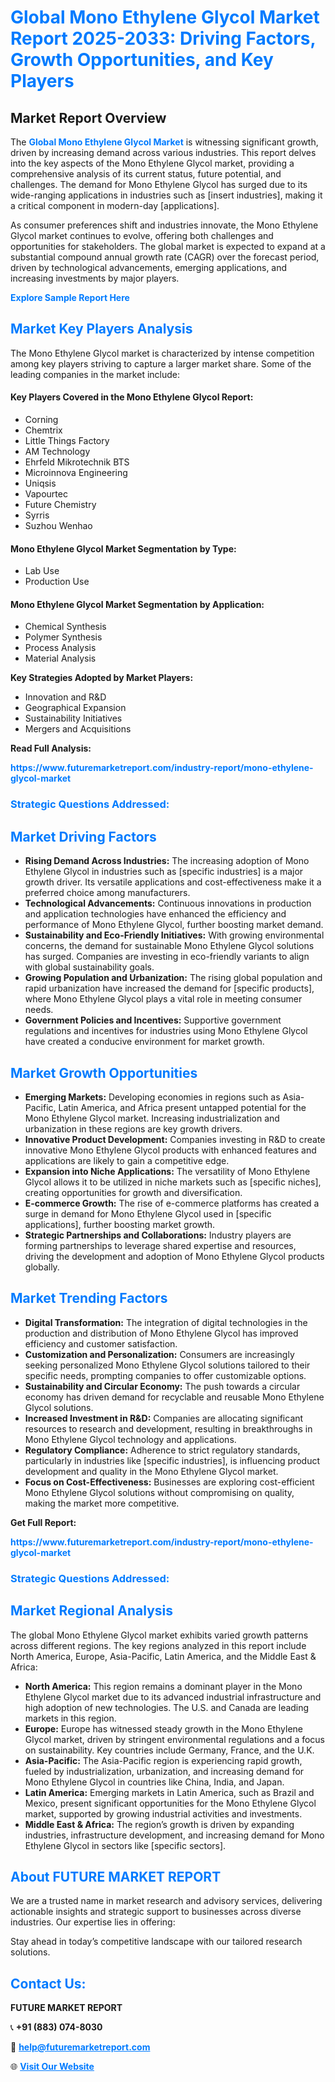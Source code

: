 <h1 style="color: #007BFF;">Global Mono Ethylene Glycol Market Report 2025-2033: Driving Factors, Growth Opportunities, and Key Players</h1>

<section id="overview">
<h2>Market Report Overview</h2>
<p>The <a href="https://www.futuremarketreport.com/industry-report/mono-ethylene-glycol-market" style="color: #007BFF; text-decoration: none;"><strong>Global Mono Ethylene Glycol Market</strong></a> is witnessing significant growth, driven by increasing demand across various industries. This report delves into the key aspects of the Mono Ethylene Glycol market, providing a comprehensive analysis of its current status, future potential, and challenges. The demand for Mono Ethylene Glycol has surged due to its wide-ranging applications in industries such as [insert industries], making it a critical component in modern-day [applications].</p>
<p>As consumer preferences shift and industries innovate, the Mono Ethylene Glycol market continues to evolve, offering both challenges and opportunities for stakeholders. The global market is expected to expand at a substantial compound annual growth rate (CAGR) over the forecast period, driven by technological advancements, emerging applications, and increasing investments by major players.</p>
</section>

<section id="overview">
<p><a href="https://www.futuremarketreport.com/request-sample/reportId=37022" style="color: #007BFF; text-decoration: none;"><strong>Explore Sample Report Here</strong></a></p>
</section>

<section id="key-players">
<h2 style="color: #007BFF;">Market Key Players Analysis</h2>
<p>The Mono Ethylene Glycol market is characterized by intense competition among key players striving to capture a larger market share. Some of the leading companies in the market include:</p>
<h4>Key Players Covered in the Mono Ethylene Glycol Report:</h4>
<ul><li>Corning</li><li>Chemtrix</li><li>Little Things Factory</li><li>AM Technology</li><li>Ehrfeld Mikrotechnik BTS</li><li>Microinnova Engineering</li><li>Uniqsis</li><li>Vapourtec</li><li>Future Chemistry</li><li>Syrris</li><li>Suzhou Wenhao</li></ul>
<h4>Mono Ethylene Glycol Market Segmentation by Type:</h4>
<ul><li>Lab Use</li><li>Production Use</li></ul>

<h4>Mono Ethylene Glycol Market Segmentation by Application:</h4>
<ul><li>Chemical Synthesis</li><li>Polymer Synthesis</li><li>Process Analysis</li><li>Material Analysis</li></ul>
<p><strong>Key Strategies Adopted by Market Players:</strong></p>
<ul>
<li>Innovation and R&D</li>
<li>Geographical Expansion</li>
<li>Sustainability Initiatives</li>
<li>Mergers and Acquisitions</li>
</ul>
</section>

<section>
<p><strong>Read Full Analysis: </strong></p><a href="https://www.futuremarketreport.com/industry-report/mono-ethylene-glycol-market" style="color: #007BFF; text-decoration: none;"><strong>https://www.futuremarketreport.com/industry-report/mono-ethylene-glycol-market</strong></a>
<h3 style="color: #007BFF;">Strategic Questions Addressed:</h3>
</section>

<section id="driving-factors">
<h2 style="color: #007BFF;">Market Driving Factors</h2>
<ul>
<li><strong>Rising Demand Across Industries:</strong> The increasing adoption of Mono Ethylene Glycol in industries such as [specific industries] is a major growth driver. Its versatile applications and cost-effectiveness make it a preferred choice among manufacturers.</li>
<li><strong>Technological Advancements:</strong> Continuous innovations in production and application technologies have enhanced the efficiency and performance of Mono Ethylene Glycol, further boosting market demand.</li>
<li><strong>Sustainability and Eco-Friendly Initiatives:</strong> With growing environmental concerns, the demand for sustainable Mono Ethylene Glycol solutions has surged. Companies are investing in eco-friendly variants to align with global sustainability goals.</li>
<li><strong>Growing Population and Urbanization:</strong> The rising global population and rapid urbanization have increased the demand for [specific products], where Mono Ethylene Glycol plays a vital role in meeting consumer needs.</li>
<li><strong>Government Policies and Incentives:</strong> Supportive government regulations and incentives for industries using Mono Ethylene Glycol have created a conducive environment for market growth.</li>
</ul>
</section>

<section id="growth-opportunities">
<h2 style="color: #007BFF;">Market Growth Opportunities</h2>
<ul>
<li><strong>Emerging Markets:</strong> Developing economies in regions such as Asia-Pacific, Latin America, and Africa present untapped potential for the Mono Ethylene Glycol market. Increasing industrialization and urbanization in these regions are key growth drivers.</li>
<li><strong>Innovative Product Development:</strong> Companies investing in R&D to create innovative Mono Ethylene Glycol products with enhanced features and applications are likely to gain a competitive edge.</li>
<li><strong>Expansion into Niche Applications:</strong> The versatility of Mono Ethylene Glycol allows it to be utilized in niche markets such as [specific niches], creating opportunities for growth and diversification.</li>
<li><strong>E-commerce Growth:</strong> The rise of e-commerce platforms has created a surge in demand for Mono Ethylene Glycol used in [specific applications], further boosting market growth.</li>
<li><strong>Strategic Partnerships and Collaborations:</strong> Industry players are forming partnerships to leverage shared expertise and resources, driving the development and adoption of Mono Ethylene Glycol products globally.</li>
</ul>
</section>

<section id="trending-factors">
<h2 style="color: #007BFF;">Market Trending Factors</h2>
<ul>
<li><strong>Digital Transformation:</strong> The integration of digital technologies in the production and distribution of Mono Ethylene Glycol has improved efficiency and customer satisfaction.</li>
<li><strong>Customization and Personalization:</strong> Consumers are increasingly seeking personalized Mono Ethylene Glycol solutions tailored to their specific needs, prompting companies to offer customizable options.</li>
<li><strong>Sustainability and Circular Economy:</strong> The push towards a circular economy has driven demand for recyclable and reusable Mono Ethylene Glycol solutions.</li>
<li><strong>Increased Investment in R&D:</strong> Companies are allocating significant resources to research and development, resulting in breakthroughs in Mono Ethylene Glycol technology and applications.</li>
<li><strong>Regulatory Compliance:</strong> Adherence to strict regulatory standards, particularly in industries like [specific industries], is influencing product development and quality in the Mono Ethylene Glycol market.</li>
<li><strong>Focus on Cost-Effectiveness:</strong> Businesses are exploring cost-efficient Mono Ethylene Glycol solutions without compromising on quality, making the market more competitive.</li>
</ul>
</section>

<section>
<p><strong>Get Full Report: </strong></p><a href="https://www.futuremarketreport.com/industry-report/mono-ethylene-glycol-market" style="color: #007BFF; text-decoration: none;"><strong>https://www.futuremarketreport.com/industry-report/mono-ethylene-glycol-market</strong></a>
<h3 style="color: #007BFF;">Strategic Questions Addressed:</h3>
</section>


<section id="regional-analysis">
<h2 style="color: #007BFF;">Market Regional Analysis</h2>
<p>The global Mono Ethylene Glycol market exhibits varied growth patterns across different regions. The key regions analyzed in this report include North America, Europe, Asia-Pacific, Latin America, and the Middle East & Africa:</p>
<ul>
<li><strong>North America:</strong> This region remains a dominant player in the Mono Ethylene Glycol market due to its advanced industrial infrastructure and high adoption of new technologies. The U.S. and Canada are leading markets in this region.</li>
<li><strong>Europe:</strong> Europe has witnessed steady growth in the Mono Ethylene Glycol market, driven by stringent environmental regulations and a focus on sustainability. Key countries include Germany, France, and the U.K.</li>
<li><strong>Asia-Pacific:</strong> The Asia-Pacific region is experiencing rapid growth, fueled by industrialization, urbanization, and increasing demand for Mono Ethylene Glycol in countries like China, India, and Japan.</li>
<li><strong>Latin America:</strong> Emerging markets in Latin America, such as Brazil and Mexico, present significant opportunities for the Mono Ethylene Glycol market, supported by growing industrial activities and investments.</li>
<li><strong>Middle East & Africa:</strong> The region’s growth is driven by expanding industries, infrastructure development, and increasing demand for Mono Ethylene Glycol in sectors like [specific sectors].</li>
</ul>
</section>

<footer>
<h2 style="color: #007BFF;">About FUTURE MARKET REPORT</h2>
<p>We are a trusted name in market research and advisory services, delivering actionable insights and strategic support to businesses across diverse industries. Our expertise lies in offering:</p>

<p>Stay ahead in today’s competitive landscape with our tailored research solutions.</p>

<h2 style="color: #007BFF;">Contact Us:</h2>
<p><strong>FUTURE MARKET REPORT</strong></p>
<p>📞 <strong>+91 (883) 074-8030</strong></p>
<p>📧 <strong><a href="mailto:help@futuremarketreport.com" style="color: #007BFF;">help@futuremarketreport.com</a></strong></p>
<p>🌐 <strong><a href="https://www.futuremarketreport.com/" style="color: #007BFF;">Visit Our Website</a></strong></p>
</footer>